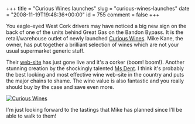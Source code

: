 +++
title = "Curious Wines launches"
slug = "curious-wines-launches"
date = "2008-11-19T19:48:36+00:00"
id = 755
comment = false
+++

You eagle-eyed West Cork drivers may have noticed a big new sign on the back of one of the units behind Great Gas on the Bandon Bypass. It is the retail/warehouse outlet of newly launched [Curious Wines](http://www.curiouswines.ie/). Mike Kane, the owner, has put together a brilliant selection of wines which are not your usual supermarket generic stuff.

Their [web-site](http://www.curiouswines.ie/) has just gone live and it's a corker (boom! boom!). Another stunning creation by the shockingly talented [Ms Dent](http://www.sabrinadent.com/2008/11/18/curiouswinesie-launched/). I think it's probably the best looking and most effective wine web-site in the country and puts the major chains to shame. The wine value is also fantastic and you really should buy by the case and save even more.

[![](https://d1tidq54inel9p.cloudfront.net/wp-content/uploads/2008/11/curious.jpg "Curious Wines")](https://d1tidq54inel9p.cloudfront.net/wp-content/uploads/2008/11/curious.jpg)

I'm just looking forward to the tastings that Mike has planned since I'll be able to walk to them!

